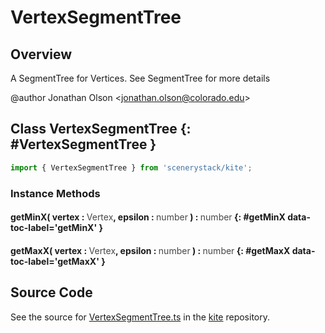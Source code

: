# VertexSegmentTree

## Overview

A SegmentTree for Vertices. See SegmentTree for more details

@author Jonathan Olson &lt;jonathan.olson@colorado.edu&gt;

## Class VertexSegmentTree {: #VertexSegmentTree }


```js
import { VertexSegmentTree } from 'scenerystack/kite';
```
### Instance Methods

#### getMinX( vertex : <span style="font-weight: 400; opacity: 80%;">Vertex</span>, epsilon : <span style="font-weight: 400; opacity: 80%;">number</span> ) : <span style="font-weight: 400; opacity: 80%;">number</span> {: #getMinX data-toc-label='getMinX' }

#### getMaxX( vertex : <span style="font-weight: 400; opacity: 80%;">Vertex</span>, epsilon : <span style="font-weight: 400; opacity: 80%;">number</span> ) : <span style="font-weight: 400; opacity: 80%;">number</span> {: #getMaxX data-toc-label='getMaxX' }



## Source Code

See the source for [VertexSegmentTree.ts](https://github.com/phetsims/kite/blob/main/js/ops/VertexSegmentTree.ts) in the [kite](https://github.com/phetsims/kite) repository.
